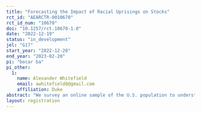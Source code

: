 ```yaml
---
title: "Forecasting the Impact of Racial Uprisings on Stocks"
rct_id: "AEARCTR-0010670"
rct_id_num: "10670"
doi: "10.1257/rct.10670-1.0"
date: "2022-12-19"
status: "in_development"
jel: "G17"
start_year: "2022-12-20"
end_year: "2023-02-20"
pi: "bocar ba"
pi_other:
  1:
    name: Alexander Whitefield
    email: awhitefield8@gmail.com
    affiliation: Duke
abstract: "We survey an online sample of the U.S. population to understand their forecasts of the impact of social movements on stock prices. In an online survey experiment, we investigate how exposing respondents to narratives and products related to law enforcement impacts their forecast of stock prices and support for policy reform."
layout: registration
---
```


